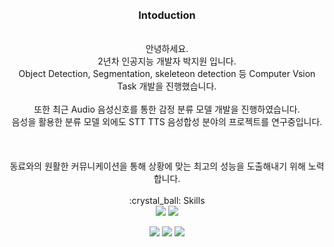<!-- ![header](https://capsule-render.vercel.app/api?type=rect&color=0033CC&height=250&section=header&text=Hello%20I'm%20Jiwon&fontSize=90&animation=fadeIn&fontColor=FFFF33) --!>
<br><br>

<div align=center>
  <h3> Intoduction </h3>
  <br>
  안녕하세요. <br>
  2년차 인공지능 개발자 박지원 입니다.<br>
  
  Object Detection, Segmentation, skeleteon detection 등 Computer Vsion Task 개발을 진행했습니다.<br><br>
  또한 최근 Audio 음성신호를 통한 감정 분류 모델 개발을 진행하였습니다.<br>
  음성을 활용한 분류 모델 외에도 STT TTS 음성합성 분야의 프로젝트를 연구중입니다.
  <br>
  <br>
 
  
  
  <br>
  <br>
  동료와의 원활한 커뮤니케이션을 통해 상황에 맞는 최고의 성능을 도출해내기 위해 노력합니다.<br>
  
  

<br>

:crystal_ball: Skills

<!--각 언어별 로고--> 
<br>
<img src="https://img.shields.io/badge/Python-3776AB?style=flat&logo=Python&logoColor=white"> <img src="https://img.shields.io/badge/Docker-2496ED?style=flat&logo=Docker&logoColor=white"/>

<img src="https://img.shields.io/badge/Pytorch-EE4C2C?style=flat&logo=Pytorch&logoColor=white"/> <img src="https://img.shields.io/badge/Tensorflow-FF6F00?style=flat&logo=Tensorflow&logoColor=white"/>  <img src="https://img.shields.io/badge/Keras-D00000?style=flat&logo=Keras&logoColor=white"/>
 <br>
<br>
